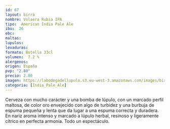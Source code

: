 ```yaml
--- 
id: 67
layout: birra
nombre: Volaera Rubia IPA
tipo:  American India Pale Ale
ibu:  26
ebc:
maltas: 
lupulos: 
levaduras: 
formato: Botella 33cl
volumen:  7.2 %
alergenos: 
origen: España
pvp: "2.80"
precio: 2.80
imagen: https://labodegadellupulo.s3.eu-west-3.amazonaws.com/images/birras/volaeraipa.jpg
categoria: [India_Pale_Ale]
---
```

Cerveza con mucho carácter y una bomba de lúpulo, con un marcado perfil maltosa, de color oro envejecido con algo de turbidez y una burbuja de espuma pequeña y lenta que da lugar a una espuma correcta y duradera. En nariz aroma intenso y marcado a lúpulo herbal, resinoso y ligeramente cítrico en perfecta armonía. Todo un espectáculo.
















